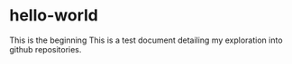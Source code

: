 # hello-world
This is the beginning 
This is a test document detailing my exploration into github repositories.
